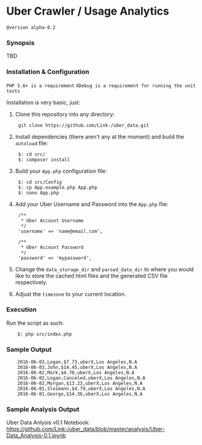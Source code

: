 # Uber Crawler / Usage Analytics
    
    @version alpha-0.2

### Synopsis
TBD

### Installation & Configuration

`PHP 5.6+ is a requirement`
`XDebug is a requirement for running the unit tests`

Installation is very basic, just: 

1. Clone this repository into any directory:

        git clone https://github.com/Link-/uber_data.git
    
2. Install dependencies (there aren't any at the moment) and build the `autoload` file:

        $: cd src/
        $: composer install
    
3. Build your `App.php` configuration file:

        $: cd src/Config
        $: cp App.example.php App.php
        $: nano App.php

4. Add your Uber Username and Password into the `App.php` file:

        /**
         * Uber Account Username
         */
        'username' => 'name@email.com',
        
        /**
         * Uber Account Password
         */
        'password' => 'mypassword',
 
5. Change the `data_storage_dir` and `parsed_data_dir` to where you would like to store the cached html files and the generated CSV file respectively.

6. Adjust the `timezone` to your current location.
  
### Execution

Run the script as such:

        $: php src/index.php

### Sample Output

        2016-06-03,Logan,$7.73,uberX,Los Angeles,N.A
        2016-06-03,John,$14.45,uberX,Los Angeles,N.A
        2016-06-02,Mark,$4.70,uberX,Los Angeles,N.A
        2016-06-02,Logan,Canceled,uberX,Los Angeles,N.A
        2016-06-02,Morgan,$13.23,uberX,Los Angeles,N.A
        2016-06-01,Sleimann,$4.79,uberX,Los Angeles,N.A
        2016-06-01,George,$14.36,uberX,Los Angeles,N.A

### Sample Analysis Output

Uber Data Anlysis v0.1 Notebook: https://github.com/Link-/uber_data/blob/master/analysis/Uber-Data_Analysis-0.1.ipynb
